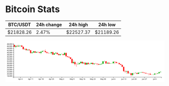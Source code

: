 # Bitcoin Stats

BTC/USDT|24h change|24h high|24h low|
|---|---|---|---|
|$21828.26|2.47%|$22527.37|$21189.26|

<img src="./chart.svg">

